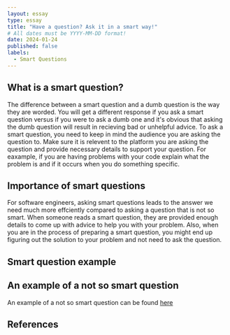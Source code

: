 ```yaml
---
layout: essay
type: essay
title: "Have a question? Ask it in a smart way!"
# All dates must be YYYY-MM-DD format!
date: 2024-01-24
published: false
labels:
  - Smart Questions
---
```

## What is a smart question?

The difference between a smart question and a dumb question is the way they are worded. You will get a different response if you ask a smart question versus if you were to ask a dumb one and it's obvious that asking the dumb question will result in recieving bad or unhelpful advice. To ask a smart question, you need to keep in mind the audience you are asking the question to. Make sure it is relevent to the platform you are asking the question and provide necessary details to support your question. For eaxample, if you are having problems with your code explain what the problem is and if it occurs when you do something specific. 

## Importance of smart questions

For software engineers, asking smart questions leads to the answer we need much more effciently compared to asking a question that is not so smart. When someone reads a smart question, they are provided enough details to come up with advice to help you with your problem. Also, when you are in the process of preparing a smart question, you might end up figuring out the solution to your problem and not need to ask the question.

## Smart question example

## An example of a not so smart question

An example of a not so smart question can be found [here](https://stackoverflow.com/questions/18040762/length-java15-error-cannot-find-symbol-length-java16-error-cannot-find-sy)

## References
